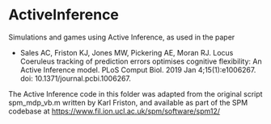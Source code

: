 # ActiveInference
Simulations and games using Active Inference, as used in the paper

 - Sales AC, Friston KJ, Jones MW, Pickering AE, Moran RJ. Locus Coeruleus tracking of prediction errors optimises cognitive flexibility: An Active Inference model. PLoS Comput Biol. 2019 Jan 4;15(1):e1006267. doi: 10.1371/journal.pcbi.1006267. 

The Active Inference code in this folder was adapted from the original script spm_mdp_vb.m written by Karl Friston, and available as part of the SPM codebase at 
https://www.fil.ion.ucl.ac.uk/spm/software/spm12/

